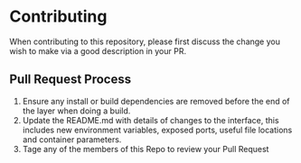 # Contributing

When contributing to this repository, please first discuss the change you wish to make via a good description in your PR.

## Pull Request Process

1. Ensure any install or build dependencies are removed before the end of the layer when doing a 
   build.
2. Update the README.md with details of changes to the interface, this includes new environment 
   variables, exposed ports, useful file locations and container parameters.
3. Tage any of the members of this Repo to review your Pull Request
